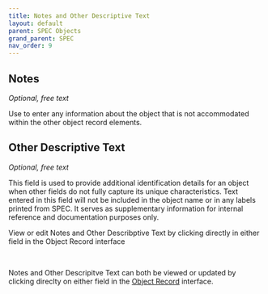 ```yaml
---
title: Notes and Other Descriptive Text
layout: default
parent: SPEC Objects
grand_parent: SPEC
nav_order: 9
---
```


## Notes
*Optional, free text*
   
Use to enter any information about the object that is not accommodated within the other object record elements.


## Other Descriptive Text
*Optional, free text*

This field is used to provide additional identification details for an object when other fields do not fully capture its unique characteristics. Text entered in this field will not be included in the object name or in any labels printed from SPEC. It serves as supplementary information for internal reference and documentation purposes only.


View or edit Notes and Other Describptive Text by clicking directly in either field in the Object Record interface

&nbsp; 
&nbsp; 

Notes and Other Descripitve Text can both be viewed or updated by clicking direclty on either field in the [Object Record](https://nypl.github.io/pres-docs/spec/specObjectsObjectRecord.html) interface.